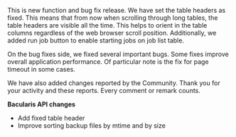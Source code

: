 
This is new function and bug fix release. We have set the table headers as fixed. This means
that from now when scrolling through long tables, the table headers are visible all the time.
This helps to orient in the table columns regardless of the web browser scroll position.
Additionally, we added run job button to enable starting jobs on job list table.

On the bug fixes side, we fixed several important bugs. Some fixes improve overall application
performance. Of particular note is the fix for page timeout in some cases.

We have also added changes reported by the Community. Thank you for your activity and these
reports. Every comment or remark counts.

**Bacularis API changes**

 * Add fixed table header
 * Improve sorting backup files by mtime and by size

